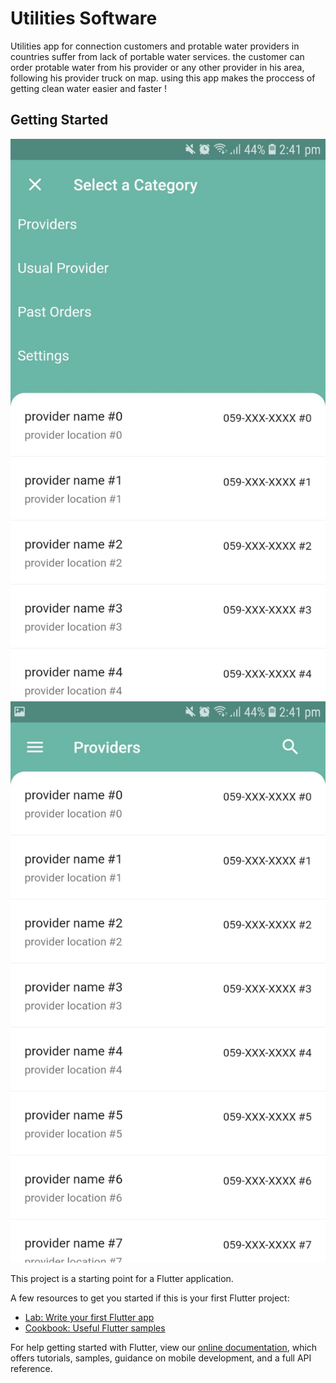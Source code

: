 # Utilities Software 

Utilities app for connection customers and protable water providers in countries suffer from lack of portable water services.
the customer can order protable water from his provider or any other provider in his area, following his provider truck on map.
using this app makes the proccess of getting clean water easier and faster !

## Getting Started
![GitHub Logo](/1be7acac-9723-44e5-ab77-449689d0bb88.jfif)
![GitHub Logo](/2.jfif)

This project is a starting point for a Flutter application.

A few resources to get you started if this is your first Flutter project:

- [Lab: Write your first Flutter app](https://flutter.dev/docs/get-started/codelab)
- [Cookbook: Useful Flutter samples](https://flutter.dev/docs/cookbook)

For help getting started with Flutter, view our
[online documentation](https://flutter.dev/docs), which offers tutorials,
samples, guidance on mobile development, and a full API reference.
